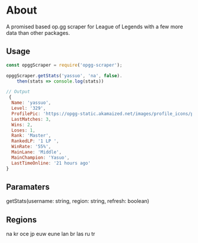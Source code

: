 # About

A promised based op.gg scraper for League of Legends with a few more data than 
other packages.


## Usage
```javascript
const opggScraper = require('opgg-scraper');

opggScraper.getStats('yassuo', 'na', false).
    then(stats => console.log(stats))       
```


```javascript
// Output
 {
  Name: 'yassuo',
  Level: '329',
  ProfilePic: 'https://opgg-static.akamaized.net/images/profile_icons/profileIcon4073.jpg?image=q_auto:best&v=1518361200',
  LastMatches: 3,
  Wins: 2,
  Loses: 1,
  Rank: 'Master',
  RankedLP: '1 LP ',
  WinRate: '55%',
  MainLane: 'Middle',
  MainChampion: 'Yasuo',
  LastTimeOnline: '21 hours ago'
}
```

## Paramaters
getStats(username: string, region: string, refresh: boolean)


## Regions

na kr oce jp euw eune lan br las ru tr


